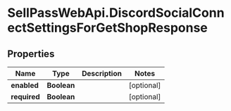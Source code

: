 # SellPassWebApi.DiscordSocialConnectSettingsForGetShopResponse

## Properties

Name | Type | Description | Notes
------------ | ------------- | ------------- | -------------
**enabled** | **Boolean** |  | [optional] 
**required** | **Boolean** |  | [optional] 



